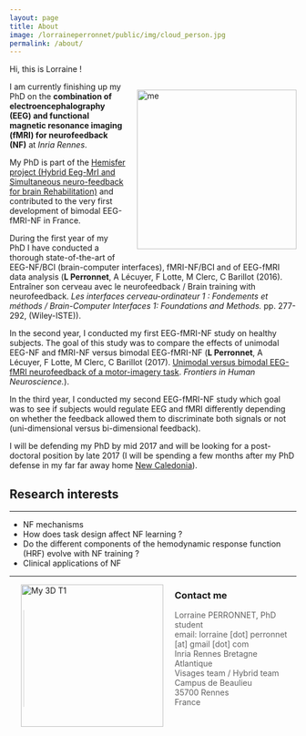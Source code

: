 ```yaml
---
layout: page
title: About
image: /lorraineperronnet/public/img/cloud_person.jpg
permalink: /about/
---
```


<img src="/lorraineperronnet/public/img/low_small2.jpg" style="width:280px;float:right;margin:45px 0 20px 20px" alt="me" />
<p> Hi, this is Lorraine !</p> <p>I am currently finishing up my PhD on the <strong>combination of electroencephalography (EEG) and functional magnetic resonance imaging (fMRI) for neurofeedback (NF)</strong> at <em>Inria Rennes</em>.</p> 

My PhD is part of the [Hemisfer project (Hybrid Eeg-MrI and Simultaneous neuro-feedback for brain Rehabilitation)](https://www.researchgate.net/project/Hemisfer) and contributed to the very first development of bimodal EEG-fMRI-NF in France.

During the first year of my PhD I have conducted a thorough state-of-the-art of EEG-NF/BCI (brain-computer interfaces), fMRI-NF/BCI and of EEG-fMRI data analysis (**L Perronnet**, A Lécuyer, F Lotte, M Clerc, C Barillot (2016). Entraîner son cerveau avec le neurofeedback / Brain training with neurofeedback. *Les interfaces cerveau-ordinateur 1 : Fondements et méthods / Brain-Computer Interfaces 1: Foundations and Methods.* pp. 277-292, (Wiley-ISTE)).

In the second year, I conducted my first EEG-fMRI-NF study on healthy subjects. The goal of this study was to compare the effects of unimodal EEG-NF and fMRI-NF versus bimodal EEG-fMRI-NF (**L Perronnet**, A Lécuyer, F Lotte, M Clerc, C Barillot (2017).  [Unimodal versus bimodal EEG-fMRI neurofeedback of a motor-imagery task](http://journal.frontiersin.org/article/10.3389/fnhum.2017.00193/full). *Frontiers in Human Neuroscience.*).

In the third year, I conducted my second EEG-fMRI-NF study which goal was to see if subjects would regulate EEG and fMRI differently depending on whether the feedback allowed them to discriminate both signals or not (uni-dimensional versus bi-dimensional feedback).

I will be defending my PhD by mid 2017 and will be looking for a post-doctoral position by late 2017 (I will be spending a few months after my PhD defense in my far far away home [New Caledonia](https://en.wikipedia.org/wiki/New_Caledonia)).

## Research interests
--- 
- NF mechanisms
- How does task design affect NF learning ?
- Do the different components of the hemodynamic response function (HRF) evolve with NF training ?
- Clinical applications of NF

---

<img src="/lorraineperronnet/public/img/my3DT1.PNG" style="width:250px;float:left;margin:0 20px 20px" alt="My 3D T1" />


### Contact me

<blockquote> Lorraine PERRONNET, PhD student <br/> email: lorraine [dot] perronnet [at] gmail [dot] com <br/>Inria Rennes Bretagne Atlantique<br/>Visages team / Hybrid team<br/>Campus de Beaulieu<br/>35700 Rennes<br/>France </blockquote> 
